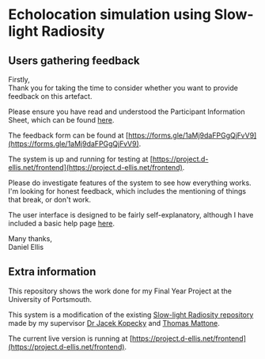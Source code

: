 # Echolocation simulation using Slow-light Radiosity

## Users gathering feedback

Firstly,\
Thank you for taking the time to consider whether you want to provide feedback on this artefact.

Please ensure you have read and understood the Participant Information Sheet, which can be found [here](./Participant-Information-Sheet.pdf).

The feedback form can be found at [https://forms.gle/1aMj9daFPGgQjFvV9](https://forms.gle/1aMj9daFPGgQjFvV9).

The system is up and running for testing at [https://project.d-ellis.net/frontend](https://project.d-ellis.net/frontend).

Please do investigate features of the system to see how everything works. I'm looking for honest feedback, which includes the mentioning of things that break, or don't work.

The user interface is designed to be fairly self-explanatory, although I have included a basic help page [here](https://project.d-ellis.net/frontend/help.html).

Many thanks,\
Daniel Ellis

## Extra information

This repository shows the work done for my Final Year Project at the University of Portsmouth.

This system is a modification of the existing [Slow-light Radiosity repository](https://github.com/portsoc/Slow-light-Radiosity) made by my supervisor [Dr Jacek Kopecky](https://github.com/jacekkopecky) and [Thomas Mattone](https://github.com/Eccsx).

The current live version is running at [https://project.d-ellis.net/frontend](https://project.d-ellis.net/frontend).
